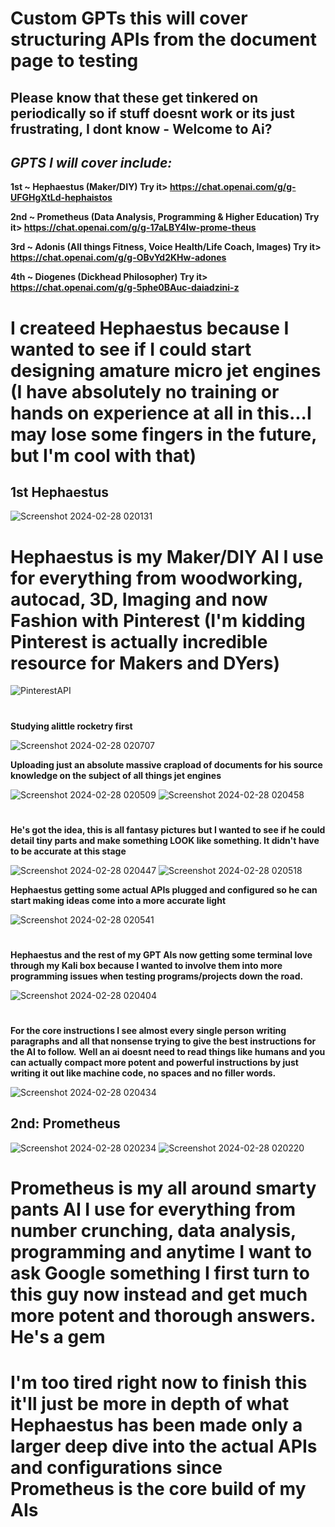 # Custom GPTs this will cover structuring APIs from the document page to testing 

## Please know that these get tinkered on periodically so if stuff doesnt work or its just frustrating, I dont know - Welcome to Ai?

## *GPTS I will cover include:*

**1st ~ Hephaestus (Maker/DIY) Try it> https://chat.openai.com/g/g-UFGHgXtLd-hephaistos**

**2nd ~ Prometheus (Data Analysis, Programming & Higher Education) Try it> https://chat.openai.com/g/g-17aLBY4Iw-prome-theus**

**3rd ~ Adonis (All things Fitness, Voice Health/Life Coach, Images) Try it> https://chat.openai.com/g/g-OBvYd2KHw-adones**

**4th ~ Diogenes (Dickhead Philosopher) Try it> https://chat.openai.com/g/g-5phe0BAuc-daiadzini-z**

#

# I createed Hephaestus because I wanted to see if I could start designing amature micro jet engines (I have absolutely no training or hands on experience at all in this...I may lose some fingers in the future, but I'm cool with that)

## 1st Hephaestus 

![Screenshot 2024-02-28 020131](https://github.com/TreadSoftly/Projects/assets/121847455/0c78ac86-2a92-4cbe-9160-05f3d36ef936)

#

# **Hephaestus is my Maker/DIY AI I use for everything from woodworking, autocad, 3D, Imaging and now Fashion with Pinterest (I'm kidding Pinterest is actually incredible resource for Makers and DYers)**

![PinterestAPI](https://github.com/TreadSoftly/Projects/assets/121847455/59fe2743-ac69-4e78-bea5-ba0bcbfea853)

#
**Studying alittle rocketry first** 

![Screenshot 2024-02-28 020707](https://github.com/TreadSoftly/Projects/assets/121847455/a72c3a91-da96-4da4-bf85-1126e32a532a)

**Uploading just an absolute massive crapload of documents for his source knowledge on the subject of all things jet engines**

![Screenshot 2024-02-28 020509](https://github.com/TreadSoftly/Projects/assets/121847455/93672d55-7d09-4b06-88bd-fee1f4d830f6)
![Screenshot 2024-02-28 020458](https://github.com/TreadSoftly/Projects/assets/121847455/97e06422-6e92-4253-9f94-95a9315ef740)

#

**He's got the idea, this is all fantasy pictures but I wanted to see if he could detail tiny parts and make something LOOK like something. It didn't have to be accurate at this stage**

![Screenshot 2024-02-28 020447](https://github.com/TreadSoftly/Projects/assets/121847455/33dcc59e-3bef-49e4-93bc-9719d29bd1ac)
![Screenshot 2024-02-28 020518](https://github.com/TreadSoftly/Projects/assets/121847455/caaee078-9f2d-49d9-a913-23dfc3595044)

**Hephaestus getting some actual APIs plugged and configured so he can start making ideas come into a more accurate light**

![Screenshot 2024-02-28 020541](https://github.com/TreadSoftly/Projects/assets/121847455/d8121540-c6b1-4cb6-a1c2-263516003ed7)

#

**Hephaestus and the rest of my GPT AIs now getting some terminal love through my Kali box because I wanted to involve them into more programming issues when testing programs/projects down the road.**

![Screenshot 2024-02-28 020404](https://github.com/TreadSoftly/Projects/assets/121847455/9aa49f73-a4fc-450e-8ae2-5f641b069f6f)

#

**For the core instructions I see almost every single person writing paragraphs and all that nonsense trying to give the best instructions for the AI to follow.**
**Well an ai doesnt need to read things like humans and you can actually compact more potent and powerful instructions by just writing it out like machine code, no spaces and no filler words.**

![Screenshot 2024-02-28 020434](https://github.com/TreadSoftly/Projects/assets/121847455/8f301bf3-e41a-46fd-8c16-55913f2ce0bd)

##

## 2nd: Prometheus

![Screenshot 2024-02-28 020234](https://github.com/TreadSoftly/Projects/assets/121847455/eccc81f3-e611-4dd8-99d6-faa794c0e8cd)
![Screenshot 2024-02-28 020220](https://github.com/TreadSoftly/Projects/assets/121847455/24862656-ff63-483f-98e7-63adcfcc4912)

#

# **Prometheus is my all around smarty pants AI I use for everything from number crunching, data analysis, programming and anytime I want to ask Google something I first turn to this guy now instead and get much more potent and thorough answers. He's a gem**

##

# **I'm too tired right now to finish this it'll just be more in depth of what Hephaestus has been made only a larger deep dive into the actual APIs and configurations since Prometheus is the core build of my AIs**

#








